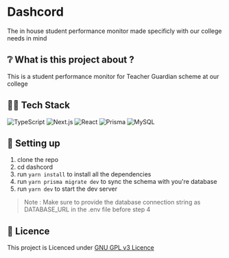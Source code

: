 # Dashcord
The in house student performance monitor made specificly with our college needs in mind

## ❔ What is this project about ? 
This is a student performance monitor for Teacher Guardian scheme at our college

## 👨‍💻 Tech Stack
![TypeScript](https://img.shields.io/badge/TypeScript-007ACC?style=for-the-badge&logo=typescript&logoColor=white)
![Next.js](https://img.shields.io/badge/next.js-000000?style=for-the-badge&logo=nextdotjs&logoColor=white)
![React](https://img.shields.io/badge/React-20232A?style=for-the-badge&logo=react&logoColor=61DAFB)
![Prisma](https://img.shields.io/badge/Prisma-3982CE?style=for-the-badge&logo=Prisma&logoColor=white)
![MySQL](https://img.shields.io/badge/MySQL-005C84?style=for-the-badge&logo=mysql&logoColor=white)

## 🚀 Setting up
1. clone the repo 
2. cd dashcord
3. run ```yarn install``` to install all the dependencies
4. run ```yarn prisma migrate dev``` to sync the schema with you're database
5. run ```yarn dev``` to start the dev server

> Note : Make sure to provide the database connection string as DATABASE_URL in the .env file before step 4

## 📜 Licence 
This project is Licenced under [GNU GPL v3 Licence](./licence)
